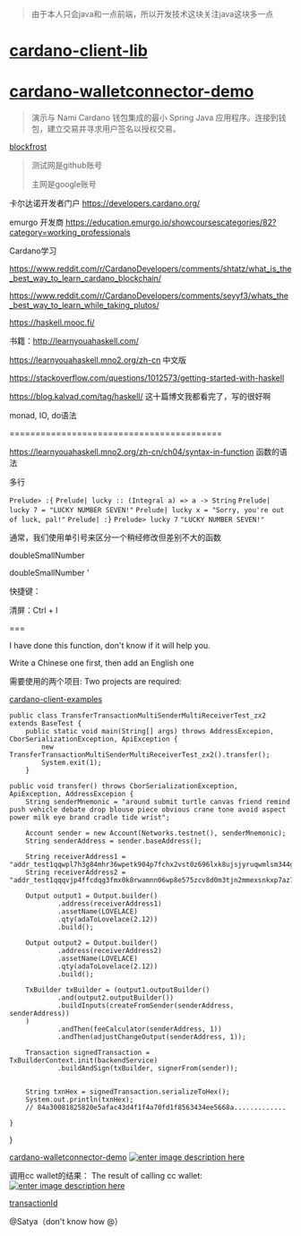 > 由于本人只会java和一点前端，所以开发技术这块关注java这块多一点

# [cardano-client-lib](https://github.com/bloxbean/cardano-client-lib)

#  [cardano-walletconnector-demo](https://github.com/Ausstaker/cardano-walletconnector-demo)
> 演示与 Nami Cardano 钱包集成的最小 Spring Java 应用程序。连接到钱包，建立交易并寻求用户签名以授权交易。





[blockfrost](https://blockfrost.io/dashboard)

> 测试网是github账号
>
> 主网是google账号



卡尔达诺开发者门户
https://developers.cardano.org/

emurgo 开发商
https://education.emurgo.io/showcoursescategories/82?category=working_professionals



Cardano学习

https://www.reddit.com/r/CardanoDevelopers/comments/shtatz/what_is_the_best_way_to_learn_cardano_blockchain/

https://www.reddit.com/r/CardanoDevelopers/comments/seyyf3/whats_the_best_way_to_learn_while_taking_plutos/

https://haskell.mooc.fi/

书籍：http://learnyouahaskell.com/

https://learnyouahaskell.mno2.org/zh-cn 中文版 

https://stackoverflow.com/questions/1012573/getting-started-with-haskell

https://blog.kalvad.com/tag/haskell/   这十篇博文我都看完了，写的很好啊



monad, IO, do语法







=========================================

https://learnyouahaskell.mno2.org/zh-cn/ch04/syntax-in-function   函数的语法

多行

`Prelude> :{`
`Prelude| lucky :: (Integral a) => a -> String`
`Prelude| lucky 7 = "LUCKY NUMBER SEVEN!"`
`Prelude| lucky x = "Sorry, you're out of luck, pal!"`
`Prelude| :}`
`Prelude> lucky 7`
`"LUCKY NUMBER SEVEN!"`



通常，我们使用单引号来区分一个稍经修改但差别不大的函数

doubleSmallNumber 

doubleSmallNumber '



快捷键：

清屏：Ctrl + l



===







I have done this function, don't know if it will help you.


Write a Chinese one first, then add an English one


需要使用的两个项目:
Two projects are required:

[cardano-client-examples](https://github.com/bloxbean/cardano-client-examples)

    public class TransferTransactionMultiSenderMultiReceiverTest_zx2 extends BaseTest {
        public static void main(String[] args) throws AddressExcepion, CborSerializationException, ApiException {
            new TransferTransactionMultiSenderMultiReceiverTest_zx2().transfer();
            System.exit(1);
        }
    
    public void transfer() throws CborSerializationException, ApiException, AddressExcepion {
        String senderMnemonic = "around submit turtle canvas friend remind push vehicle debate drop blouse piece obvious crane tone avoid aspect power milk eye brand cradle tide wrist";
    
        Account sender = new Account(Networks.testnet(), senderMnemonic);
        String senderAddress = sender.baseAddress();
    
        String receiverAddress1 = "addr_test1qqwpl7h3g84mhr36wpetk904p7fchx2vst0z696lxk8ujsjyruqwmlsm344gfux3nsj6njyzj3ppvrqtt36cp9xyydzqzumz82";
        String receiverAddress2 = "addr_test1qqqvjp4ffcdqg3fmx0k8rwamnn06wp8e575zcv8d0m3tjn2mmexsnkxp7az774522ce4h3qs4tjp9rxjjm46qf339d9sk33rqn";
    
        Output output1 = Output.builder()
                .address(receiverAddress1)
                .assetName(LOVELACE)
                .qty(adaToLovelace(2.12))
                .build();
    
        Output output2 = Output.builder()
                .address(receiverAddress2)
                .assetName(LOVELACE)
                .qty(adaToLovelace(2.12))
                .build();
    
        TxBuilder txBuilder = (output1.outputBuilder()
                .and(output2.outputBuilder())
                .buildInputs(createFromSender(senderAddress, senderAddress))
        )
                .andThen(feeCalculator(senderAddress, 1))
                .andThen(adjustChangeOutput(senderAddress, 1));
    
        Transaction signedTransaction = TxBuilderContext.init(backendService)
                .buildAndSign(txBuilder, signerFrom(sender));


        String txnHex = signedTransaction.serializeToHex();
        System.out.println(txnHex);  
        // 84a30081825820e5afac43d4f1f4a70fd1f8563434ee5668a.............
        
    }
}


[cardano-walletconnector-demo](https://github.com/Ausstaker/cardano-walletconnector-demo)
[![enter image description here][1]][1]


调用cc wallet的结果：
The result of calling cc wallet:
[![enter image description here][2]][2]


[1]: https://i.stack.imgur.com/XT6id.png
[2]: https://i.stack.imgur.com/rHEEQ.png



[transactionId](https://testnet.cardanoscan.io/transaction/72b0fc0059e1a4aebe28e3a047e34e95d25d8a6050fda67c35bdd95f035881da)

@Satya（don't know how @）





